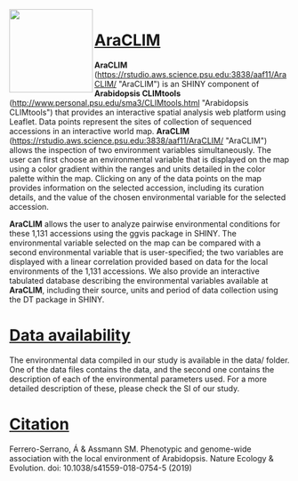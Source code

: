 <img align="left" width="150" height="150" src="https://github.com/CLIMtools/AraCLIM/blob/master/www/picture2.png">

# [AraCLIM](https://rstudio.aws.science.psu.edu:3838/aaf11/AraCLIM/ "AraCLIM")

**AraCLIM** (https://rstudio.aws.science.psu.edu:3838/aaf11/AraCLIM/ "AraCLIM") is an SHINY component of **Arabidopsis CLIMtools** (http://www.personal.psu.edu/sma3/CLIMtools.html "Arabidopsis CLIMtools")  that provides an interactive spatial analysis web platform using Leaflet. Data points represent the sites of collection of sequenced accessions in an interactive world map. **AraCLIM** (https://rstudio.aws.science.psu.edu:3838/aaf11/AraCLIM/ "AraCLIM") allows the inspection of two environment variables simultaneously. The user can first choose an environmental variable that is displayed on the map using a color gradient within the ranges and units detailed in the color palette within the map. Clicking on any of the data points on the map provides information on the selected accession, including its curation details, and the value of the chosen environmental variable for the selected accession.

**AraCLIM** allows the user to analyze pairwise environmental conditions for these 1,131 accessions using the ggvis package in SHINY. The environmental variable selected on the map can be compared with a second environmental variable that is user-specified; the two variables are displayed with a linear correlation provided based on data for the local environments of the 1,131 accessions. We also provide an interactive tabulated database describing the environmental variables available at **AraCLIM**, including their source, units and period of data collection using the DT package in SHINY.

# [Data availability](https://github.com/CLIMtools/AraCLIM/tree/master/data)

The environmental data compiled in our study is available in the data/ folder. One of the data files contains the data, and the second one contains the description of each of the environmental parameters used. For a more detailed description of these, please check the SI of our study.

# [Citation](https://www.nature.com/articles/s41559-018-0754-5)
Ferrero-Serrano, Á & Assmann SM. Phenotypic and genome-wide association with the local environment of Arabidopsis. Nature Ecology & Evolution. doi: 10.1038/s41559-018-0754-5 (2019)



